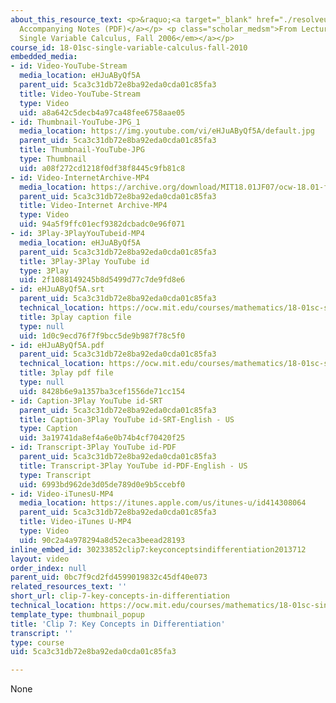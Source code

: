 ```yaml
---
about_this_resource_text: <p>&raquo;<a target="_blank" href="./resolveuid/b3146a0288a1571b1f35b92c20449237">
  Accompanying Notes (PDF)</a></p> <p class="scholar_medsm">From Lecture 7 of <a href="http://ocw.mit.edu/courses/mathematics/18-01-single-variable-calculus-fall-2006/video-lectures/"><em>18.01
  Single Variable Calculus, Fall 2006</em></a></p>
course_id: 18-01sc-single-variable-calculus-fall-2010
embedded_media:
- id: Video-YouTube-Stream
  media_location: eHJuAByQf5A
  parent_uid: 5ca3c31db72e8ba92eda0cda01c85fa3
  title: Video-YouTube-Stream
  type: Video
  uid: a8a642c5decb4a97ca48fee6758aae05
- id: Thumbnail-YouTube-JPG_1
  media_location: https://img.youtube.com/vi/eHJuAByQf5A/default.jpg
  parent_uid: 5ca3c31db72e8ba92eda0cda01c85fa3
  title: Thumbnail-YouTube-JPG
  type: Thumbnail
  uid: a08f272cd1218f0df38f8445c9fb81c8
- id: Video-InternetArchive-MP4
  media_location: https://archive.org/download/MIT18.01JF07/ocw-18.01-f07-lec07_300k.mp4
  parent_uid: 5ca3c31db72e8ba92eda0cda01c85fa3
  title: Video-Internet Archive-MP4
  type: Video
  uid: 94a5f9ffc01ecf9382dcbadc0e96f071
- id: 3Play-3PlayYouTubeid-MP4
  media_location: eHJuAByQf5A
  parent_uid: 5ca3c31db72e8ba92eda0cda01c85fa3
  title: 3Play-3Play YouTube id
  type: 3Play
  uid: 2f1088149245b8d5499d77c7de9fd8e6
- id: eHJuAByQf5A.srt
  parent_uid: 5ca3c31db72e8ba92eda0cda01c85fa3
  technical_location: https://ocw.mit.edu/courses/mathematics/18-01sc-single-variable-calculus-fall-2010/1.-differentiation/exam-1/session-21-review-for-exam-1-computing-derivatives-using-differentiation-rules/clip-7-key-concepts-in-differentiation/eHJuAByQf5A.srt
  title: 3play caption file
  type: null
  uid: 1d0c9ecd76f7f9bcc5de9b987f78c5f0
- id: eHJuAByQf5A.pdf
  parent_uid: 5ca3c31db72e8ba92eda0cda01c85fa3
  technical_location: https://ocw.mit.edu/courses/mathematics/18-01sc-single-variable-calculus-fall-2010/1.-differentiation/exam-1/session-21-review-for-exam-1-computing-derivatives-using-differentiation-rules/clip-7-key-concepts-in-differentiation/eHJuAByQf5A.pdf
  title: 3play pdf file
  type: null
  uid: 8428b6e9a1357ba3cef1556de71cc154
- id: Caption-3Play YouTube id-SRT
  parent_uid: 5ca3c31db72e8ba92eda0cda01c85fa3
  title: Caption-3Play YouTube id-SRT-English - US
  type: Caption
  uid: 3a19741da8ef4a6e0b74b4cf70420f25
- id: Transcript-3Play YouTube id-PDF
  parent_uid: 5ca3c31db72e8ba92eda0cda01c85fa3
  title: Transcript-3Play YouTube id-PDF-English - US
  type: Transcript
  uid: 6993bd962de3d05de789d0e9b5ccebf0
- id: Video-iTunesU-MP4
  media_location: https://itunes.apple.com/us/itunes-u/id414308064
  parent_uid: 5ca3c31db72e8ba92eda0cda01c85fa3
  title: Video-iTunes U-MP4
  type: Video
  uid: 90c2a4a978294a8d52eca3beead28193
inline_embed_id: 30233852clip7:keyconceptsindifferentiation2013712
layout: video
order_index: null
parent_uid: 0bc7f9cd2fd4599019832c45df40e073
related_resources_text: ''
short_url: clip-7-key-concepts-in-differentiation
technical_location: https://ocw.mit.edu/courses/mathematics/18-01sc-single-variable-calculus-fall-2010/1.-differentiation/exam-1/session-21-review-for-exam-1-computing-derivatives-using-differentiation-rules/clip-7-key-concepts-in-differentiation
template_type: thumbnail_popup
title: 'Clip 7: Key Concepts in Differentiation'
transcript: ''
type: course
uid: 5ca3c31db72e8ba92eda0cda01c85fa3

---
```

None